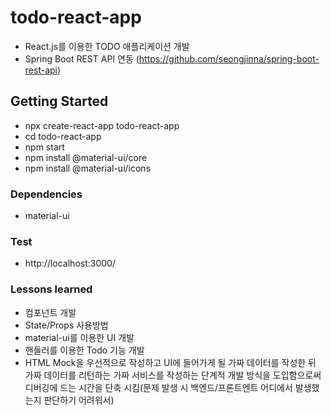 # todo-react-app
- React.js를 이용한 TODO 애플리케이션 개발
- Spring Boot REST API 연동
  (https://github.com/seongjinna/spring-boot-rest-api)

## Getting Started
- npx create-react-app todo-react-app
- cd todo-react-app
- npm start
- npm install @material-ui/core
- npm install @material-ui/icons

### Dependencies
- material-ui

### Test
- http://localhost:3000/

### Lessons learned
- 컴포넌트 개발
- State/Props 사용방법
- material-ui를 이용한 UI 개발
- 핸들러를 이용한 Todo 기능 개발
- HTML Mock을 우선적으로 작성하고 UI에 들어가게 될 가짜 데이터를 작성한 뒤 가짜 데이터를 리턴하는 가짜 서비스를 작성하는
단계적 개발 방식을 도입함으로써 디버깅에 드는 시간을 단축 시킴(문제 발생 시 백엔드/프론트엔트 어디에서 발생했는지 판단하기 어려워서)